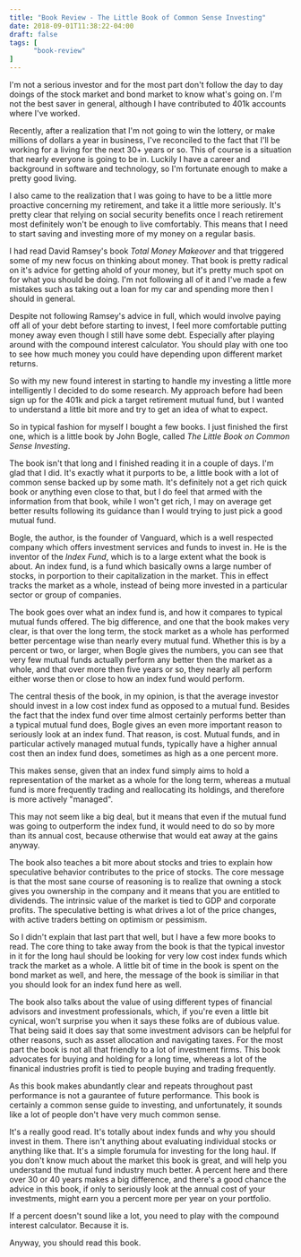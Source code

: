 ```yaml
---
title: "Book Review - The Little Book of Common Sense Investing"
date: 2018-09-01T11:38:22-04:00
draft: false
tags: [
      "book-review"
]
---
```


I'm not a serious investor and for the most part don't follow the day
to day doings of the stock market and bond market to know what's going
on.  I'm not the best saver in general, although I have contributed to
401k accounts where I've worked.

Recently, after a realization that I'm not going to win the lottery,
or make millions of dollars a year in business, I've reconciled to the
fact that I'll be working for a living for the next 30+ years or so.
This of course is a situation that nearly everyone is going to be in.
Luckily I have a career and background in software and technology, so
I'm fortunate enough to make a pretty good living.

I also came to the realization that I was going to have to be a little
more proactive concerning my retirement, and take it a little more
seriously.  It's pretty clear that relying on social security benefits
once I reach retirement most definitely won't be enough to live
comfortably.  This means that I need to start saving and investing
more of my money on a regular basis.

I had read David Ramsey's book *Total Money Makeover* and that
triggered some of my new focus on thinking about money.  That book is
pretty radical on it's advice for getting ahold of your money, but
it's pretty much spot on for what you should be doing.  I'm not
following all of it and I've made a few mistakes such as taking out a
loan for my car and spending more then I should in general.

Despite not following Ramsey's advice in full, which would involve
paying off all of your debt before starting to invest, I feel more
comfortable putting money away even though I still have some debt.
Especially after playing around with the compound interest calculator.
You should play with one too to see how much money you could have
depending upon different market returns.

So with my new found interest in starting to handle my investing a
little more intelligently I decided to do some research.  My approach
before had been sign up for the 401k and pick a target retirement
mutual fund, but I wanted to understand a little bit more and try to
get an idea of what to expect.

So in typical fashion for myself I bought a few books.  I just
finished the first one, which is a little book by John Bogle, called
*The Little Book on Common Sense Investing*.

The book isn't that long and I finished reading it in a couple of
days.  I'm glad that I did.  It's exactly what it purports to be, a
little book with a lot of common sense backed up by some math.  It's
definitely not a get rich quick book or anything even close to that,
but I do feel that armed with the information from that book, while I
won't get rich, I may on average get better results following its
guidance than I would trying to just pick a good mutual fund.

Bogle, the author, is the founder of Vanguard, which is a well
respected company which offers investment services and funds to invest
in.  He is the inventor of the *Index Fund*, which is to a large
extent what the book is about.  An index fund, is a fund which
basically owns a large number of stocks, in porportion to their
capitalization in the market.  This in effect tracks the market as a
whole, instead of being more invested in a particular sector or group
of companies.

The book goes over what an index fund is, and how it compares to
typical mutual funds offered.  The big difference, and one that the
book makes very clear, is that over the long term, the stock market as
a whole has performed better percentage wise than nearly every mutual
fund.  Whether this is by a percent or two, or larger, when Bogle
gives the numbers, you can see that very few mutual funds actually
perform any better then the market as a whole, and that over more then
five years or so, they nearly all perform either worse then or close
to how an index fund would perform.

The central thesis of the book, in my opinion, is that the average
investor should invest in a low cost index fund as opposed to a mutual
fund.  Besides the fact that the index fund over time almost certainly
performs better than a typical mutual fund does, Bogle gives an even
more important reason to seriously look at an index fund.  That
reason, is cost.  Mutual funds, and in particular actively managed
mutual funds, typically have a higher annual cost then an index fund
does, sometimes as high as a one percent more.

This makes sense, given that an index fund simply aims to hold a
representation of the market as a whole for the long term, whereas a
mutual fund is more frequently trading and reallocating its holdings,
and therefore is more actively "managed".

This may not seem like a big deal, but it means that even if the
mutual fund was going to outperform the index fund, it would need to
do so by more than its annual cost, because otherwise that would eat
away at the gains anyway.

The book also teaches a bit more about stocks and tries to explain how
speculative behavior contributes to the price of stocks.  The core
message is that the most sane course of reasoning is to realize that
owning a stock gives you ownership in the company and it means that
you are entitled to dividends.  The intrinsic value of the market is
tied to GDP and corporate profits.  The speculative betting is what
drives a lot of the price changes, with active traders betting on
optimism or pessimism.

So I didn't explain that last part that well, but I have a few more
books to read.  The core thing to take away from the book is that the
typical investor in it for the long haul should be looking for very
low cost index funds which track the market as a whole.  A little bit
of time in the book is spent on the bond market as well, and here, the
message of the book is similiar in that you should look for an index
fund here as well.

The book also talks about the value of using different types of
financial advisors and investment professionals, which, if you're even
a little bit cynical, won't surprise you when it says these folks are
of dubious value.  That being said it does say that some investment
advisors can be helpful for other reasons, such as asset allocation
and navigating taxes.  For the most part the book is not all that
friendly to a lot of investment firms.  This book advocates for buying
and holding for a long time, whereas a lot of the finanical industries
profit is tied to people buying and trading frequently.

As this book makes abundantly clear and repeats throughout past
performance is not a gaurantee of future performance.  This book is
certainly a common sense guide to investing, and unfortunately, it
sounds like a lot of people don't have very much common sense.

It's a really good read.  It's totally about index funds and why you
should invest in them.  There isn't anything about evaluating
individual stocks or anything like that.  It's a simple forumula for
investing for the long haul.  If you don't know much about the market
this book is great, and will help you understand the mutual fund
industry much better.  A percent here and there over 30 or 40 years
makes a big difference, and there's a good chance the advice in this
book, if only to seriously look at the annual cost of your
investments, might earn you a percent more per year on your portfolio.

If a percent doesn't sound like a lot, you need to play with the
compound interest calculator.  Because it is.

Anyway, you should read this book.



